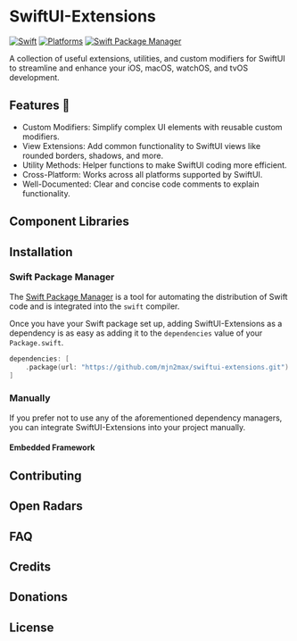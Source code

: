 # SwiftUI-Extensions

[![Swift](https://img.shields.io/badge/Swift-5.7_5.8_5.9-orange?style=flat-square)](https://img.shields.io/badge/Swift-5.7_5.8_5.9-Orange?style=flat-square)
[![Platforms](https://img.shields.io/badge/Platforms-iOS_macOS_watchOS_tvOS_visionOS-yellowgreen?style=flat-square)](https://img.shields.io/badge/Platforms-iOS_macOS_watchOS_tvOS_visionOS-Green?style=flat-square)
[![Swift Package Manager](https://img.shields.io/badge/Swift_Package_Manager-compatible-orange?style=flat-square)](https://img.shields.io/badge/Swift_Package_Manager-compatible-orange?style=flat-square)

A collection of useful extensions, utilities, and custom modifiers for SwiftUI to streamline and enhance your iOS, macOS, watchOS, and tvOS development.

## Features 🚀

- Custom Modifiers: Simplify complex UI elements with reusable custom modifiers.
- View Extensions: Add common functionality to SwiftUI views like rounded borders, shadows, and more.
- Utility Methods: Helper functions to make SwiftUI coding more efficient.
- Cross-Platform: Works across all platforms supported by SwiftUI.
- Well-Documented: Clear and concise code comments to explain functionality.

## Component Libraries

## Installation

### Swift Package Manager

The [Swift Package Manager](https://swift.org/package-manager/) is a tool for automating the distribution of Swift code and is integrated into the `swift` compiler.

Once you have your Swift package set up, adding SwiftUI-Extensions as a dependency is as easy as adding it to the `dependencies` value of your `Package.swift`.

```swift
dependencies: [
    .package(url: "https://github.com/mjn2max/swiftui-extensions.git")
]
```

### Manually

If you prefer not to use any of the aforementioned dependency managers, you can integrate SwiftUI-Extensions into your project manually.

#### Embedded Framework

## Contributing

## Open Radars

## FAQ

## Credits

## Donations

## License
